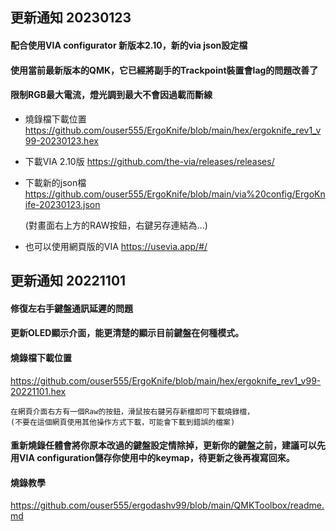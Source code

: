 ## 更新通知 20230123
  #### 配合使用VIA configurator 新版本2.10，新的via json設定檔
  
  #### 使用當前最新版本的QMK，它已經將副手的Trackpoint裝置會lag的問題改善了
  
  #### 限制RGB最大電流，燈光調到最大不會因過載而斷線
  
  * 燒錄檔下載位置
    https://github.com/ouser555/ErgoKnife/blob/main/hex/ergoknife_rev1_v99-20230123.hex
  
  * 下載VIA 2.10版
    https://github.com/the-via/releases/releases/
    
  * 下載新的json檔
    https://github.com/ouser555/ErgoKnife/blob/main/via%20config/ErgoKnife-20230123.json
    
    (對畫面右上方的RAW按鈕，右鍵另存連結為...)
    
  * 也可以使用網頁版的VIA
    https://usevia.app/#/
  
## 更新通知 20221101
  #### 修復左右手鍵盤通訊延遲的問題

  #### 更新OLED顯示介面，能更清楚的顯示目前鍵盤在何種模式。

  #### 燒錄檔下載位置
  https://github.com/ouser555/ErgoKnife/blob/main/hex/ergoknife_rev1_v99-20221101.hex

    在網頁介面右方有一個Raw的按鈕，滑鼠按右鍵另存新檔即可下載燒錄檔，
    (不要在這個網頁使用其他操作方式下載，可能會下載到錯誤的檔案)

  #### 重新燒錄任體會將你原本改過的鍵盤設定情除掉，更新你的鍵盤之前，建議可以先用VIA configuration儲存你使用中的keymap，待更新之後再複寫回來。
  

  #### 燒錄教學
  https://github.com/ouser555/ergodashv99/blob/main/QMKToolbox/readme.md
